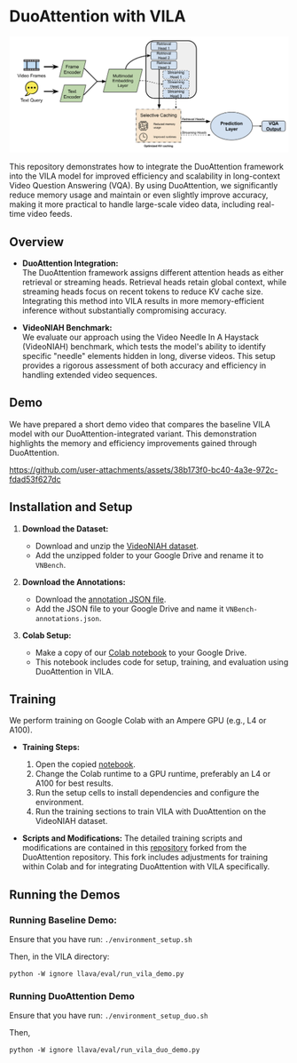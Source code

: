 # DuoAttention with VILA

![](demo_images/model-diagram.png)

This repository demonstrates how to integrate the DuoAttention framework into the VILA model for improved efficiency and scalability in long-context Video Question Answering (VQA). By using DuoAttention, we significantly reduce memory usage and maintain or even slightly improve accuracy, making it more practical to handle large-scale video data, including real-time video feeds.

## Overview

- **DuoAttention Integration:**  
  The DuoAttention framework assigns different attention heads as either retrieval or streaming heads. Retrieval heads retain global context, while streaming heads focus on recent tokens to reduce KV cache size. Integrating this method into VILA results in more memory-efficient inference without substantially compromising accuracy.

- **VideoNIAH Benchmark:**  
  We evaluate our approach using the Video Needle In A Haystack (VideoNIAH) benchmark, which tests the model's ability to identify specific "needle" elements hidden in long, diverse videos. This setup provides a rigorous assessment of both accuracy and efficiency in handling extended video sequences.

## Demo

We have prepared a short demo video that compares the baseline VILA model with our DuoAttention-integrated variant. This demonstration highlights the memory and efficiency improvements gained through DuoAttention.

https://github.com/user-attachments/assets/38b173f0-bc40-4a3e-972c-fdad53f627dc

## Installation and Setup

1. **Download the Dataset:**
   - Download and unzip the [VideoNIAH dataset](https://drive.google.com/file/d/1KOUzy07viQzpmpcBqydUA043VQZ4nmRv/view).
   - Add the unzipped folder to your Google Drive and rename it to `VNBench`.

2. **Download the Annotations:**
   - Download the [annotation JSON file](https://huggingface.co/datasets/videoniah/VNBench/tree/main).
   - Add the JSON file to your Google Drive and name it `VNBench-annotations.json`.

3. **Colab Setup:**
   - Make a copy of our [Colab notebook](https://colab.research.google.com/drive/1lAEoKNh8pOMFEkHvex5vlOMM8s-DXmB1?usp=sharing) to your Google Drive.
   - This notebook includes code for setup, training, and evaluation using DuoAttention in VILA.

## Training

We perform training on Google Colab with an Ampere GPU (e.g., L4 or A100).

- **Training Steps:**
  1. Open the copied [notebook](https://colab.research.google.com/drive/1lAEoKNh8pOMFEkHvex5vlOMM8s-DXmB1?usp=sharing).
  2. Change the Colab runtime to a GPU runtime, preferably an L4 or A100 for best results.
  3. Run the setup cells to install dependencies and configure the environment.
  4. Run the training sections to train VILA with DuoAttention on the VideoNIAH dataset.

- **Scripts and Modifications:**
  The detailed training scripts and modifications are contained in this [repository](https://github.com/camila-zavala/duo-attention-tinyML) forked from the DuoAttention repository. This fork includes adjustments for training within Colab and for integrating DuoAttention with VILA specifically.

## Running the Demos

### Running Baseline Demo:

Ensure that you have run: `./environment_setup.sh`

Then, in the VILA directory:
```
python -W ignore llava/eval/run_vila_demo.py
```

### Running DuoAttention Demo

Ensure that you have run: `./environment_setup_duo.sh`

Then,
```
python -W ignore llava/eval/run_vila_duo_demo.py
```
